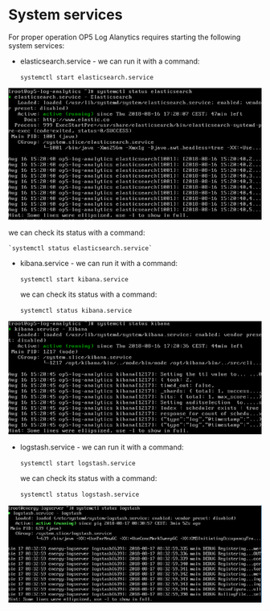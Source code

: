 System services
===============

For proper operation OP5 Log Alanytics requires starting the following system services:

- elasticsearch.service - 
  we can run it with a command:

	`systemctl start elasticsearch.service`

![](/./media/media/image86.PNG)

  we can check its status with a command:
  	
	`systemctl status elasticsearch.service`

- kibana.service - 
  we can run it with a command:
 	
	`systemctl start kibana.service`

  we can check its status with a command:

	`systemctl status kibana.service`

![](/./media/media/image87.PNG)

- logstash.service - 
   we can run it with a command:

	`systemctl start logstash.service`

   we can check its status with a command:

   	`systemctl status logstash.service`

![](/./media/media/image88.PNG)

